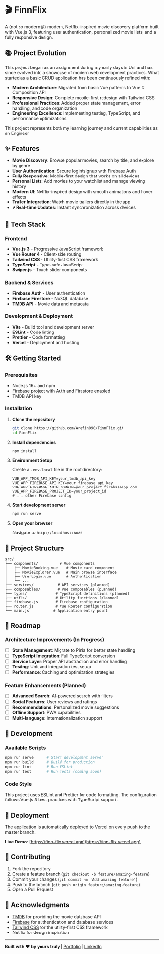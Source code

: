 # 🎬 FinnFlix

A (not so modern😔) modern, Netflix-inspired movie discovery platform built with Vue.js 3, featuring user authentication, personalized movie lists, and a fully responsive design.

<!-- ![FinnFlix Screenshot] will add later  -->

## 📚 Project Evolution

This project began as an assignment during my early days in Uni and has since evolved into a showcase of modern web development practices. What started as a basic CRUD application has been continuously refined with:

- **Modern Architecture**: Migrated from basic Vue patterns to Vue 3 Composition API
- **Responsive Design**: Complete mobile-first redesign with Tailwind CSS  
- **Professional Practices**: Added proper state management, error handling, and code organization
- **Engineering Excellence**: Implementing testing, TypeScript, and performance optimizations

This project represents both my learning journey and current capabilities as an Engineer

## ✨ Features

- **Movie Discovery**: Browse popular movies, search by title, and explore by genre
- **User Authentication**: Secure login/signup with Firebase Auth
- **Fully Responsive**: Mobile-first design that works on all devices
- **Personal Lists**: Add movies to your watchlist and manage viewing history
- **Modern UI**: Netflix-inspired design with smooth animations and hover effects
- **Trailer Integration**: Watch movie trailers directly in the app
- **⚡ Real-time Updates**: Instant synchronization across devices

## 🚀 Tech Stack

### Frontend
- **Vue.js 3** - Progressive JavaScript framework
- **Vue Router 4** - Client-side routing
- **Tailwind CSS** - Utility-first CSS framework
- **TypeScript** - Type-safe JavaScript
- **Swiper.js** - Touch slider components

### Backend & Services
- **Firebase Auth** - User authentication
- **Firebase Firestore** - NoSQL database
- **TMDB API** - Movie data and metadata

### Development & Deployment
- **Vite** - Build tool and development server
- **ESLint** - Code linting
- **Prettier** - Code formatting
- **Vercel** - Deployment and hosting

## 🛠️ Getting Started

### Prerequisites
- Node.js 16+ and npm
- Firebase project with Auth and Firestore enabled
- TMDB API key

### Installation

1. **Clone the repository**
   ```bash
   git clone https://github.com/Arefin090/FinnFlix.git
   cd FinnFlix
   ```

2. **Install dependencies**
   ```bash
   npm install
   ```

3. **Environment Setup**
   
   Create a `.env.local` file in the root directory:
   ```env
   VUE_APP_TMDB_API_KEY=your_tmdb_api_key
   VUE_APP_FIREBASE_API_KEY=your_firebase_api_key
   VUE_APP_FIREBASE_AUTH_DOMAIN=your_project.firebaseapp.com
   VUE_APP_FIREBASE_PROJECT_ID=your_project_id
   # ... other Firebase config
   ```

4. **Start development server**
   ```bash
   npm run serve
   ```

5. **Open your browser**
   
   Navigate to `http://localhost:8080`

## 📁 Project Structure

```
src/
├── components/          # Vue components
│   ├── MovieBooking.vue    # Movie card component
│   ├── MovieExplorer.vue   # Main browse interface
│   ├── UserLogin.vue       # Authentication
│   └── ...
├── services/           # API services (planned)
├── composables/        # Vue composables (planned)
├── types/             # TypeScript definitions (planned)
├── utils/             # Utility functions (planned)
├── firebase.js        # Firebase configuration
├── router.js          # Vue Router configuration
└── main.js           # Application entry point
```

## 🎯 Roadmap

### Architecture Improvements (In Progress)
- [ ] **State Management**: Migrate to Pinia for better state handling
- [ ] **TypeScript Integration**: Full TypeScript conversion
- [ ] **Service Layer**: Proper API abstraction and error handling
- [ ] **Testing**: Unit and integration test setup
- [ ] **Performance**: Caching and optimization strategies

### Feature Enhancements (Planned)
- [ ] **Advanced Search**: AI-powered search with filters
- [ ] **Social Features**: User reviews and ratings
- [ ] **Recommendations**: Personalized movie suggestions
- [ ] **Offline Support**: PWA capabilities
- [ ] **Multi-language**: Internationalization support

## 🧪 Development

### Available Scripts
```bash
npm run serve      # Start development server
npm run build      # Build for production
npm run lint       # Run ESLint
npm run test       # Run tests (coming soon)
```

### Code Style
This project uses ESLint and Prettier for code formatting. The configuration follows Vue.js 3 best practices with TypeScript support.

## 🚀 Deployment

The application is automatically deployed to Vercel on every push to the master branch.

**Live Demo**: [https://finn-flix.vercel.app](https://finn-flix.vercel.app)

## 🤝 Contributing

1. Fork the repository
2. Create a feature branch (`git checkout -b feature/amazing-feature`)
3. Commit your changes (`git commit -m 'Add amazing feature'`)
4. Push to the branch (`git push origin feature/amazing-feature`)
5. Open a Pull Request

<!-- ## 📝 License

This project is licensed under the MIT License - see the [LICENSE](LICENSE) file for details. -->

## 🙏 Acknowledgments

- [TMDB](https://www.themoviedb.org/) for providing the movie database API
- [Firebase](https://firebase.google.com/) for authentication and database services
- [Tailwind CSS](https://tailwindcss.com/) for the utility-first CSS framework
- Netflix for design inspiration

---

**Built with ❤️ by yours truly** | [Portfolio](https://aarefin.com) | [LinkedIn](https://linkedin.com/in/arefin-n-sojol)